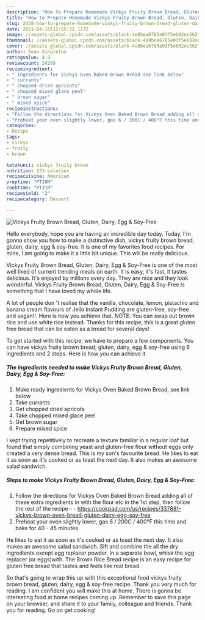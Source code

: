 ```yaml
---
description: "How to Prepare Homemade Vickys Fruity Brown Bread, Gluten, Dairy, Egg &amp;amp; Soy-Free"
title: "How to Prepare Homemade Vickys Fruity Brown Bread, Gluten, Dairy, Egg &amp;amp; Soy-Free"
slug: 2438-how-to-prepare-homemade-vickys-fruity-brown-bread-gluten-dairy-egg-and-amp-soy-free
date: 2021-04-16T12:55:31.177Z
image: //assets-global.cpcdn.com/assets/blank-4e0bea6785e03f5e602ec562f230caae08da540cada707380b4fe1bbebba43da.png
thumbnail: //assets-global.cpcdn.com/assets/blank-4e0bea6785e03f5e602ec562f230caae08da540cada707380b4fe1bbebba43da.png
cover: //assets-global.cpcdn.com/assets/blank-4e0bea6785e03f5e602ec562f230caae08da540cada707380b4fe1bbebba43da.png
author: Sean Singleton
ratingvalue: 4.9
reviewcount: 24299
recipeingredient:
- " ingredients for Vickys Oven Baked Brown Bread see link below"
- " currants"
- " chopped dried apricots"
- " chopped mixed glace peel"
- " brown sugar"
- " mixed spice"
recipeinstructions:
- "Follow the directions for Vickys Oven Baked Brown Bread adding all of these extra ingredients in with the flour etc in the 1st step, then follow the rest of the recipe  https://cookpad.com/us/recipes/337881-vickys-brown-oven-bread-gluten-dairy-egg-soy-free"
- "Preheat your oven slightly lower, gas 6 / 200C / 400°F this time and bake for 40 - 45 minutes"
categories:
- Recipe
tags:
- vickys
- fruity
- brown

katakunci: vickys fruity brown 
nutrition: 233 calories
recipecuisine: American
preptime: "PT20M"
cooktime: "PT31M"
recipeyield: "2"
recipecategory: Dessert

---
```



![Vickys Fruity Brown Bread, Gluten, Dairy, Egg &amp; Soy-Free](//assets-global.cpcdn.com/assets/blank-4e0bea6785e03f5e602ec562f230caae08da540cada707380b4fe1bbebba43da.png)

Hello everybody, hope you are having an incredible day today. Today, I'm gonna show you how to make a distinctive dish, vickys fruity brown bread, gluten, dairy, egg &amp; soy-free. It is one of my favorites food recipes. For mine, I am going to make it a little bit unique. This will be really delicious.

Vickys Fruity Brown Bread, Gluten, Dairy, Egg &amp; Soy-Free is one of the most well liked of current trending meals on earth. It is easy, it's fast, it tastes delicious. It's enjoyed by millions every day. They are nice and they look wonderful. Vickys Fruity Brown Bread, Gluten, Dairy, Egg &amp; Soy-Free is something that I have loved my whole life.

A lot of people don &#39;t realise that the vanilla, chocolate, lemon, pistachio and banana cream flavours of Jello Instant Pudding are gluten-free, soy-free and vegan!!. Here is how you achieve that. NOTE: You can swap out brown rice and use white rice instead. Thanks for this recipe, this is a great gluten free bread that can be eaten as a bread for several days!


To get started with this recipe, we have to prepare a few components. You can have vickys fruity brown bread, gluten, dairy, egg &amp; soy-free using 6 ingredients and 2 steps. Here is how you can achieve it.

<!--inarticleads1-->

##### The ingredients needed to make Vickys Fruity Brown Bread, Gluten, Dairy, Egg &amp; Soy-Free:

1. Make ready  ingredients for Vickys Oven Baked Brown Bread, see link below
1. Take  currants
1. Get  chopped dried apricots
1. Take  chopped mixed glace peel
1. Get  brown sugar
1. Prepare  mixed spice


I kept trying repetitively to recreate a texture familiar in a regular loaf but found that simply combining yeast and gluten-free flour without eggs only created a very dense bread. This is my son&#39;s favourite bread. He likes to eat it as soon as it&#39;s cooked or as toast the next day. It also makes an awesome salad sandwich. 

<!--inarticleads2-->

##### Steps to make Vickys Fruity Brown Bread, Gluten, Dairy, Egg &amp; Soy-Free:

1. Follow the directions for Vickys Oven Baked Brown Bread adding all of these extra ingredients in with the flour etc in the 1st step, then follow the rest of the recipe -  - https://cookpad.com/us/recipes/337881-vickys-brown-oven-bread-gluten-dairy-egg-soy-free
1. Preheat your oven slightly lower, gas 6 / 200C / 400°F this time and bake for 40 - 45 minutes


He likes to eat it as soon as it&#39;s cooked or as toast the next day. It also makes an awesome salad sandwich. Sift and combine the all the dry ingredients except egg replacer powder. In a separate bowl, whisk the egg replacer (or eggs)with. The Brown Rice Bread recipe is an easy recipe for gluten free bread that tastes and feels like real bread. 

So that's going to wrap this up with this exceptional food vickys fruity brown bread, gluten, dairy, egg &amp; soy-free recipe. Thank you very much for reading. I am confident you will make this at home. There is gonna be interesting food at home recipes coming up. Remember to save this page on your browser, and share it to your family, colleague and friends. Thank you for reading. Go on get cooking!
